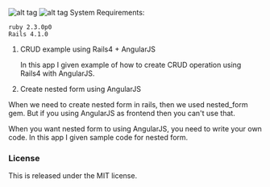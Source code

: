 ![alt tag](https://lh6.googleusercontent.com/-VllgWUarBGY/AAAAAAAAAAI/AAAAAAAAPR8/qgmJpgNlgPA/s0-c-k-no-ns/photo.jpg)
![alt tag](https://www.fullstackedu.com/images/videos/angular-rails.png)
System Requirements:

	ruby 2.3.0p0
	Rails 4.1.0


1. CRUD example using Rails4 + AngularJS
 
   <p>In this app I given example of how to create CRUD operation using Rails4 with AngularJS.</p>

2. Create nested form using AngularJS

 </p>When we need to create nested form in rails, then we used nested_form gem. But if you using AngularJS as frontend then you can't use that.</p>
<p>When you want nested form to using AngularJS, you need to write your own code. In this app I given sample code for nested form.</p>

<h3>License</h3>
<p>This is released under the MIT license.</p>
